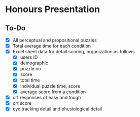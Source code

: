 # Honours Presentation

## To-Do
- [x] All perceptual and propositional puzzles
- [x] Total average time for each condition
- [x] Excel sheet data for detail scoring, organization as follows
    - [x] users ID
    - [x] demographic
    - [x] puzzle no
    - [x] score
    - [x] total time
    - [x] individual puzzle time, score
    - [x] average score from a condition
- [x] crt responses of easy and tough
- [x] crt score
- [x] eye tracking detail and phusiological detail
